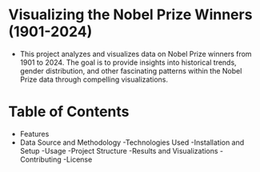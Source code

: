 # Visualizing the Nobel Prize Winners (1901-2024)
- This project analyzes and visualizes data on Nobel Prize winners from 1901 to 2024. The goal is to provide insights into historical trends, gender distribution, and other fascinating patterns within the Nobel Prize data through compelling visualizations.

# Table of Contents
- Features
- Data Source and Methodology
-Technologies Used
-Installation and Setup
-Usage
-Project Structure
-Results and Visualizations
-Contributing
-License

